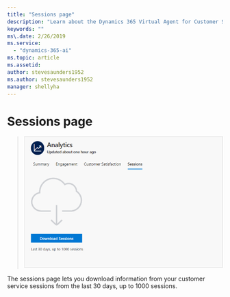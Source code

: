 ```yaml
---
title: "Sessions page"
description: "Learn about the Dynamics 365 Virtual Agent for Customer Service Sessions page."
keywords: ""
ms\.date: 2/26/2019
ms.service:
  - "dynamics-365-ai"
ms.topic: article
ms.assetid: 
author: stevesaunders1952
ms.author: stevesaunders1952
manager: shellyha
---
```


# Sessions page

   > ![Sessions page](media/sessions-page.png)

The sessions page lets you download information from your customer service sessions from the last 30 days, up to 1000 sessions.